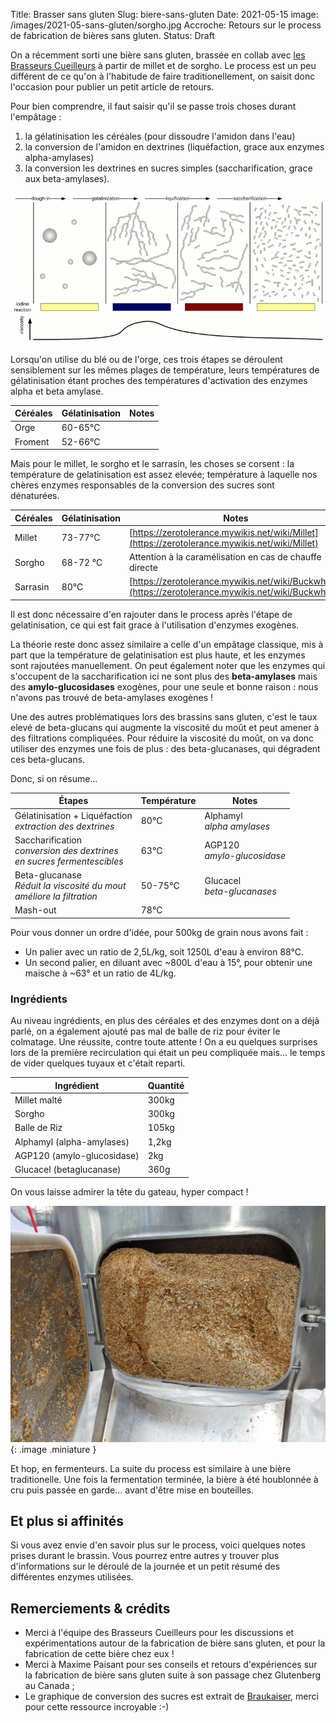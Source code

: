 Title: Brasser sans gluten
Slug: biere-sans-gluten
Date: 2021-05-15
image: /images/2021-05-sans-gluten/sorgho.jpg
Accroche: Retours sur le process de fabrication de bières sans gluten.
Status: Draft

On a récemment sorti une bière sans gluten, brassée en collab avec [les Brasseurs Cueilleurs](https://brasseurscueilleurs.fr/) à partir de millet et de sorgho. Le process est un peu différent de ce qu'on à l'habitude de faire traditionellement, on saisit donc l'occasion pour publier un petit article de retours. 

Pour bien comprendre, il faut saisir qu'il se passe trois choses durant l'empâtage : 

1. la gélatinisation les céréales (pour dissoudre l'amidon dans l'eau)
2. la conversion de l'amidon en dextrines (liquéfaction, grace aux enzymes alpha-amylases)
3. la conversion les dextrines en sucres simples (saccharification, grace aux beta-amylases).

![Étapes de la simplification des sucres](/images/2021-05-sans-gluten/Stages_of_starch_conversion.gif)

Lorsqu'on utilise du blé ou de l'orge, ces trois étapes se déroulent sensiblement sur les mêmes plages de température, leurs températures de gélatinisation étant proches des températures d'activation des enzymes alpha et beta amylase.

| Céréales | Gélatinisation | Notes                                                   |
| -------- | -------------- | ------------------------------------------------------- |
| Orge     | 60-65°C        ||
| Froment  | 52-66°C        ||

Mais pour le millet, le sorgho et le sarrasin, les choses se corsent : la température de gelatinisation est assez elevée; température à laquelle nos chères enzymes responsables de la conversion des sucres sont dénaturées.

| Céréales | Gélatinisation | Notes                                                   |
| -------- | -------------- | ------------------------------------------------------- |
| Millet   | 73-77°C        | [https://zerotolerance.mywikis.net/wiki/Millet](https://zerotolerance.mywikis.net/wiki/Millet)           |
| Sorgho   | 68-72 °C       | Attention à la caramélisation en cas de chauffe directe |
| Sarrasin | 80°C           | [https://zerotolerance.mywikis.net/wiki/Buckwheat](https://zerotolerance.mywikis.net/wiki/Buckwheat)        |

Il est donc nécessaire d'en rajouter dans le process après l'étape de gelatinisation, ce qui est fait grace à l'utilisation d'enzymes exogènes.

La théorie reste donc assez similaire a celle d'un empâtage classique, mis à part que la température de gelatinisation est plus haute, et les enzymes sont rajoutées manuellement. On peut également noter que les enzymes qui s'occupent de la saccharification ici ne sont plus des **beta-amylases** mais des **amylo-glucosidases** exogènes, pour une seule et bonne raison : nous n'avons pas trouvé de beta-amylases exogènes !

Une des autres problématiques lors des brassins sans gluten, c'est le taux elevé de beta-glucans qui augmente la viscosité du moût et peut amener à des filtrations compliquées. Pour réduire la viscosité du moût, on va donc utiliser des enzymes une fois de plus : des beta-glucanases, qui dégradent ces beta-glucans.

Donc, si on résume… 

| Étapes                                                       | Température | Notes                                      |
| ------------------------------------------------------------ | ----------- | ------------------------------------------ |
| Gélatinisation + Liquéfaction<br />*extraction des dextrines* | 80°C        | Alphamyl<br />*alpha amylases*             |
| Saccharification<br />*conversion des dextrines<br />en sucres fermentescibles* | 63°C        | AGP120<br />*amylo-glucosidase*            |
| Beta-glucanase<br />*Réduit la viscosité du mout<br />améliore la filtration* | 50-75°C     | Glucacel<br />*beta-glucanases*            |
| Mash-out                                                      | 78°C        |                                            |

Pour vous donner un ordre d'idée, pour 500kg de grain nous avons fait :

- Un palier avec un ratio de 2,5L/kg, soit 1250L d'eau à environ 88°C.
- Un second palier, en diluant avec ~800L d'eau à 15°, pour obtenir une maische à ~63° et un ratio de 4L/kg. 

### Ingrédients

Au niveau ingrédients, en plus des céréales et des enzymes dont on a déjà parlé, on a également ajouté pas mal de balle de riz pour éviter le colmatage. Une réussite, contre toute attente ! On a eu quelques surprises lors de la première recirculation qui était un peu compliquée mais… le temps de vider quelques tuyaux et c'était reparti.

| Ingrédient                                 | Quantité               |
| ------------------------------------------ | ---------------------- |
| Millet malté                               | 300kg                  |
| Sorgho                                     | 300kg                  |
| Balle de Riz                               | 105kg                  |
| Alphamyl (alpha-amylases)                  | 1,2kg                  |
| AGP120 (amylo-glucosidase)                 | 2kg                    |
| Glucacel (betaglucanase)                   | 360g                   |

On vous laisse admirer la tête du gateau, hyper compact !

![Le gâteau de drèches, très dense](/images/2021-05-sans-gluten/dreches.jpg){: .image .miniature }

Et hop, en fermenteurs. La suite du process est similaire à une bière traditionelle. Une fois la fermentation terminée, la bière à été houblonnée à cru puis passée en garde… avant d'être mise en bouteilles.

## Et plus si affinités

Si vous avez envie d'en savoir plus sur le process, voici quelques notes prises durant le brassin. Vous pourrez entre autres y trouver plus d'informations sur le déroulé de la journée et un petit résumé des différentes enzymes utilisées.

## Remerciements & crédits

- Merci à l'équipe des Brasseurs Cueilleurs pour les discussions et expérimentations autour de la fabrication de bière sans gluten, et pour la fabrication de cette bière chez eux !
- Merci à Maxime Paisant pour ses conseils et retours d'expériences sur la fabrication de bière sans gluten suite à son passage chez Glutenberg au Canada ;
- Le graphique de conversion des sucres est extrait de [Braukaiser](http://braukaiser.com/wiki/index.php?title=Starch_Conversion), merci pour cette ressource incroyable :-)
